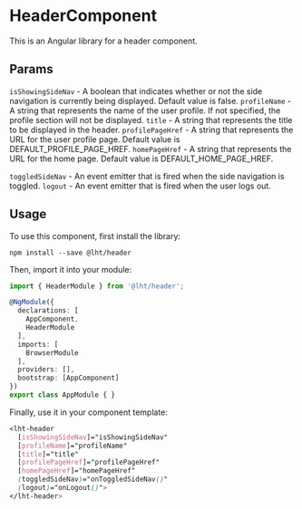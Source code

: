# HeaderComponent
This is an Angular library for a header component.

## Params
`isShowingSideNav` - A boolean that indicates whether or not the side navigation is currently being displayed. Default value is false.
`profileName` - A string that represents the name of the user profile. If not specified, the profile section will not be displayed.
`title` - A string that represents the title to be displayed in the header.
`profilePageHref` - A string that represents the URL for the user profile page. Default value is DEFAULT_PROFILE_PAGE_HREF.
`homePageHref` - A string that represents the URL for the home page. Default value is DEFAULT_HOME_PAGE_HREF.

`toggledSideNav` - An event emitter that is fired when the side navigation is toggled.
`logout` - An event emitter that is fired when the user logs out.

## Usage
To use this component, first install the library:

`npm install --save @lht/header`

Then, import it into your module:

```typescript
import { HeaderModule } from '@lht/header';

@NgModule({
  declarations: [
    AppComponent,
    HeaderModule
  ],
  imports: [
    BrowserModule
  ],
  providers: [],
  bootstrap: [AppComponent]
})
export class AppModule { }
```
Finally, use it in your component template:

```scss
<lht-header
  [isShowingSideNav]="isShowingSideNav"
  [profileName]="profileName"
  [title]="title"
  [profilePageHref]="profilePageHref"
  [homePageHref]="homePageHref"
  (toggledSideNav)="onToggledSideNav()"
  (logout)="onLogout()">
</lht-header>
```